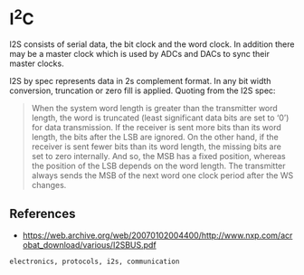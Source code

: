 <h1 id="top">I<sup>2</sup>C</h1>

I2S consists of serial data, the bit clock and the word clock. In addition there
may be a master clock which is used by ADCs and DACs to sync their master
clocks.

I2S by spec represents data in 2s complement format. In any bit width
conversion, truncation or zero fill is applied. Quoting from the I2S spec:

>When the system word length is greater than the transmitter word
>length, the word is truncated (least significant data bits are set to ‘0’)
>for data transmission. If the receiver is sent more bits than its word
>length, the bits after the LSB are ignored. On the other hand, if the
>receiver is sent fewer bits than its word length, the missing bits are
>set to zero internally. And so, the MSB has a fixed position, whereas
>the position of the LSB depends on the word length. The transmitter
>always sends the MSB of the next word one clock period after the
>WS changes.

<h2 id="references">References</h2>

-   <https://web.archive.org/web/20070102004400/http://www.nxp.com/acrobat_download/various/I2SBUS.pdf>

```tags
electronics, protocols, i2s, communication
```
